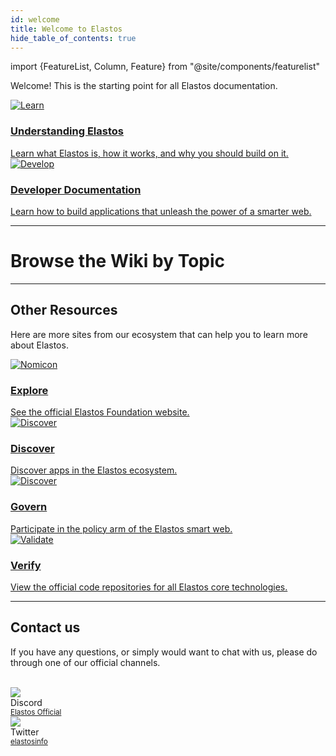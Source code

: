 ```yaml
---
id: welcome
title: Welcome to Elastos
hide_table_of_contents: true
---
```


import {FeatureList, Column, Feature} from "@site/components/featurelist"

Welcome! This is the starting point for all Elastos documentation.

<div class="container">
  <div class="row">
    <div class="col col--6">
      <a href="/concepts/welcome">
        <div class="card">
          <div class="card__image">
            <img src={require("@site/static/docs/assets/welcome-pages/understanding.png").default} alt="Learn" />
          </div>
          <div class="card__body">
            <h3>Understanding Elastos</h3>
            Learn what Elastos is, how it works, and why you should build on it.
          </div>
        </div>
      </a>
    </div>
    <div class="col col--6">
      <a href="/develop/welcome">
        <div class="card">
          <div class="card__image">
            <img src={require("@site/static/docs/assets/welcome-pages/develop.png").default} alt="Develop" />
          </div>
          <div class="card__body">
            <h3>Developer Documentation</h3>
              Learn how to build applications that unleash the power of a smarter web.
          </div>
        </div>
      </a>
    </div>
  </div>
</div>

<hr class="subsection" />

<h1 class="text-center big-title" > Browse the Wiki by Topic </h1>

<FeatureList>
  <Column title="Understanding Elastos" size="3">
    <Feature url="/learn/basics/protocol" title="What is Elastos?" subtitle="Learn the basics about Elastos" image="elastos-logo.png" />
     <Feature url="/learn/basics/accounts/access-keys" title="Multichain Architecture" subtitle="Learn about our blockchain stack" image="architecture.png" />
    <Feature url="/learn/basics/accounts/account-id" title="Sovereign Identities" subtitle="Learn about decentralized identifiers (DIDs)" image="identity.png" />
    <Feature url="/learn/basics/accounts/access-keys" title="Data Vaults" subtitle="Own your data with off-chain storage vault solutions" image="hive.png" />
    <Feature url="/learn/basics/smartcontracts/smartcontracts" title="P2P Network" subtitle="Safe network for transmitting data" image="carrier.png" />
    <Feature url="/learn/basics/tokens" title="Token" subtitle="Learn about the ELA token" image="ela.png" />
    <Feature url="/learn/basics/validators" title="Validators" subtitle="Learn how the network is secured" image="validation.png" />
  </Column>
  <Column title="Developer Documentation" size="3">
    <Feature url="/develop/quickstart-guide" title="Quickstart" subtitle="Spin-up a simple dApp" image="hello.png" />
    <Feature url="/develop/quickstart-guide" title="Create a DID" subtitle="Issue DIDs for your dApps" image="did-document.png" />
    <Feature url="/develop/contracts/introduction" title="Build a Contract" subtitle="Learn how to write and deploy contracts to the Elastos Smart Chain" image="smartcontract.png" />
    <Feature url="/develop/integrate/frontend" title="Connect a Web Frontend" subtitle="Learn how to build a web dApp" image="frontend.png" />
    <Feature url="/develop/integrate/frontend" title="Store User Data" subtitle="Learn how to access Hive data vaults using DIDs" image="hive-key.png" />
    <Feature url="/tools/realtime" title="Track your dApp" subtitle="Learn how to monitor the blockchain" image="monitor.png" />
  </Column>
  <Column title="Developer Tools" size="3">
    <Feature url="/tools/near-api-js/quick-reference" title="Connectivity SDK" subtitle="Interact with Elastos using Typescript" image="elastos-api-ts.png" />
    <Feature url="/tools/near-cli" title="Mainchain APIs" subtitle="Use the Mainchain CLI or RPC API" image="elastos-cli.png" />
    <Feature url="/api/rpc/introduction" title="Smart Chain APIs" subtitle="Use the ESC CLI or RPC API" image="elastos-rpc.png" />
    <Feature url="/tools/near-sdk-rs" title="Identity SDKs" subtitle="Work with DIDs using JS, C/C++, Java, or Swift" image="did-sdk.png" />
    <Feature url="/tools/near-sdk-rs" title="Hive SDKs" subtitle="Interact with Hive using JS, Java, or Swift" image="hive-sdk.png" />
    <Feature url="/tools/near-sdk-rs" title="Carrier SDKs" subtitle="Interact with Carrier" image="carrier-sdk.png" />
  </Column>
  <Column title="Examples & Tutorials" size="3">
    <Feature url="/develop/relevant-contracts/ft" title="Elastos SmartWeb dApp" subtitle="Combine the power of blockchain, DIDs, Hive, and Carrier to build an unstoppable application" image="web3.png" />
    <Feature url="/develop/relevant-contracts/ft" title="Fungible Tokens" subtitle="Learn how to use and make FT" image="token.png" />
    <Feature url="/develop/relevant-contracts/nft" title="Non-Fungible Tokens" subtitle="Enter the NFT space" image="ticket.png" />
  </Column>
</FeatureList>

---

## Other Resources

Here are more sites from our ecosystem that can help you to learn more about Elastos.

<div class="container">
  <div class="row">
   <div class="col col--6">
      <a href="https://www.elastos.org/">
        <div class="card">
          <div class="card__image">
            <img src={require("@site/static/docs/assets/welcome-pages/elastos-org.png").default} alt="Nomicon" />
          </div>
          <div class="card__body">
            <h3>Explore</h3>
              See the official Elastos Foundation website.
          </div>
        </div>
      </a>
    </div>
    <div class="col col--6">
      <a href="https://elastos.info/ecosystem/">
        <div class="card">
          <div class="card__image">
            <img src={require("@site/static/docs/assets/welcome-pages/elastos-info.png").default} alt="Discover" />
          </div>
          <div class="card__body">
            <h3>Discover</h3>
            Discover apps in the Elastos ecosystem.
          </div>
        </div>
      </a>
    </div>
     <div class="col col--6">
      <a href="https://www.cyberrepublic.org/">
        <div class="card">
          <div class="card__image">
            <img src={require("@site/static/docs/assets/welcome-pages/cyber-republic.png").default} alt="Discover" />
          </div>
          <div class="card__body">
            <h3>Govern</h3>
            Participate in the policy arm of the Elastos smart web.
          </div>
        </div>
      </a>
    </div>
    <div class="col col--6">
      <a href="https://github.com/elastos/">
        <div class="card">
          <div class="card__image">
            <img src={require("@site/static/docs/assets/welcome-pages/github.png").default} alt="Validate" />
          </div>
          <div class="card__body">
            <h3>Verify</h3>
            View the official code repositories for all Elastos core technologies.
          </div>
        </div>
      </a>
    </div>
   
  </div>
</div>

<hr class="subsection" />

## Contact us

If you have any questions, or simply would want to chat with us, please do through one of our official channels.

<br/>

<div class="container">
  <div class="row">
   <div class="col col--2">
      <div class="avatar">
        <img
          class="avatar__photo"
          src={require("@site/static/docs/assets/home/discord.png").default} />
        <div class="avatar__intro">
          <div class="avatar__name">Discord</div>
          <small class="avatar__subtitle"><a href="https://discord.gg/elastos">Elastos Official</a></small>
        </div>
      </div>
    </div>
    <div class="col col--2">
      <div class="avatar">
        <img
          class="avatar__photo"
          src={require("@site/static/docs/assets/home/twitter.png").default} />
        <div class="avatar__intro">
          <div class="avatar__name">Twitter</div>
          <small class="avatar__subtitle"><a href="https://twitter.com/@elastosinfo">elastosinfo</a></small>
        </div>
      </div>
    </div>
  </div>
</div>
